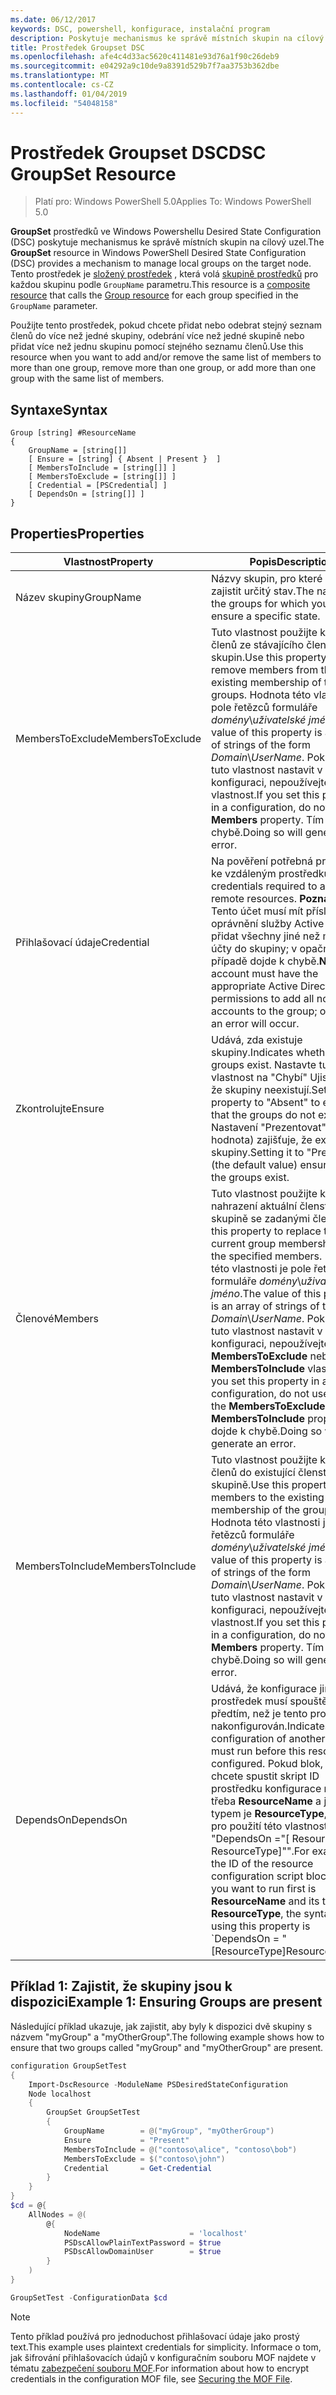 ```yaml
---
ms.date: 06/12/2017
keywords: DSC, powershell, konfigurace, instalační program
description: Poskytuje mechanismus ke správě místních skupin na cílový uzel.
title: Prostředek Groupset DSC
ms.openlocfilehash: afe4c4d33ac5620c411481e93d76a1f90c26deb9
ms.sourcegitcommit: e04292a9c10de9a8391d529b7f7aa3753b362dbe
ms.translationtype: MT
ms.contentlocale: cs-CZ
ms.lasthandoff: 01/04/2019
ms.locfileid: "54048158"
---
```

# <a name="dsc-groupset-resource"></a><span data-ttu-id="27d45-104">Prostředek Groupset DSC</span><span class="sxs-lookup"><span data-stu-id="27d45-104">DSC GroupSet Resource</span></span>

> <span data-ttu-id="27d45-105">Platí pro: Windows PowerShell 5.0</span><span class="sxs-lookup"><span data-stu-id="27d45-105">Applies To: Windows PowerShell 5.0</span></span>

<span data-ttu-id="27d45-106">**GroupSet** prostředků ve Windows Powershellu Desired State Configuration (DSC) poskytuje mechanismus ke správě místních skupin na cílový uzel.</span><span class="sxs-lookup"><span data-stu-id="27d45-106">The **GroupSet** resource in Windows PowerShell Desired State Configuration (DSC) provides a mechanism to manage local groups on the target node.</span></span> <span data-ttu-id="27d45-107">Tento prostředek je [složený prostředek](../../../resources/authoringResourceComposite.md) , která volá [skupině prostředků](groupResource.md) pro každou skupinu podle `GroupName` parametru.</span><span class="sxs-lookup"><span data-stu-id="27d45-107">This resource is a [composite resource](../../../resources/authoringResourceComposite.md) that calls the [Group resource](groupResource.md) for each group specified in the `GroupName` parameter.</span></span>

<span data-ttu-id="27d45-108">Použijte tento prostředek, pokud chcete přidat nebo odebrat stejný seznam členů do více než jedné skupiny, odebrání více než jedné skupině nebo přidat více než jednu skupinu pomocí stejného seznamu členů.</span><span class="sxs-lookup"><span data-stu-id="27d45-108">Use this resource when you want to add and/or remove the same list of members to more than one group, remove more than one group, or add more than one group with the same list of members.</span></span>

## <a name="syntax"></a><span data-ttu-id="27d45-109">Syntaxe</span><span class="sxs-lookup"><span data-stu-id="27d45-109">Syntax</span></span>

```
Group [string] #ResourceName
{
    GroupName = [string[]]
    [ Ensure = [string] { Absent | Present }  ]
    [ MembersToInclude = [string[]] ]
    [ MembersToExclude = [string[]] ]
    [ Credential = [PSCredential] ]
    [ DependsOn = [string[]] ]
}
```

## <a name="properties"></a><span data-ttu-id="27d45-110">Properties</span><span class="sxs-lookup"><span data-stu-id="27d45-110">Properties</span></span>

|  <span data-ttu-id="27d45-111">Vlastnost</span><span class="sxs-lookup"><span data-stu-id="27d45-111">Property</span></span>  |  <span data-ttu-id="27d45-112">Popis</span><span class="sxs-lookup"><span data-stu-id="27d45-112">Description</span></span>   |
|---|---|
| <span data-ttu-id="27d45-113">Název skupiny</span><span class="sxs-lookup"><span data-stu-id="27d45-113">GroupName</span></span>| <span data-ttu-id="27d45-114">Názvy skupin, pro které chcete zajistit určitý stav.</span><span class="sxs-lookup"><span data-stu-id="27d45-114">The names of the groups for which you want to ensure a specific state.</span></span>|
| <span data-ttu-id="27d45-115">MembersToExclude</span><span class="sxs-lookup"><span data-stu-id="27d45-115">MembersToExclude</span></span>| <span data-ttu-id="27d45-116">Tuto vlastnost použijte k odebrání členů ze stávajícího členství skupin.</span><span class="sxs-lookup"><span data-stu-id="27d45-116">Use this property to remove members from the existing membership of the groups.</span></span> <span data-ttu-id="27d45-117">Hodnota této vlastnosti je pole řetězců formuláře *domény*\\*uživatelské jméno*.</span><span class="sxs-lookup"><span data-stu-id="27d45-117">The value of this property is an array of strings of the form *Domain*\\*UserName*.</span></span> <span data-ttu-id="27d45-118">Pokud byste tuto vlastnost nastavit v konfiguraci, nepoužívejte **členy** vlastnost.</span><span class="sxs-lookup"><span data-stu-id="27d45-118">If you set this property in a configuration, do not use the **Members** property.</span></span> <span data-ttu-id="27d45-119">Tím dojde k chybě.</span><span class="sxs-lookup"><span data-stu-id="27d45-119">Doing so will generate an error.</span></span>|
| <span data-ttu-id="27d45-120">Přihlašovací údaje</span><span class="sxs-lookup"><span data-stu-id="27d45-120">Credential</span></span>| <span data-ttu-id="27d45-121">Na pověření potřebná pro přístup ke vzdáleným prostředkům.</span><span class="sxs-lookup"><span data-stu-id="27d45-121">The credentials required to access remote resources.</span></span> <span data-ttu-id="27d45-122">**Poznámka:**: Tento účet musí mít příslušná oprávnění služby Active Directory přidat všechny jiné než místní účty do skupiny; v opačném případě dojde k chybě.</span><span class="sxs-lookup"><span data-stu-id="27d45-122">**Note**: This account must have the appropriate Active Directory permissions to add all non-local accounts to the group; otherwise, an error will occur.</span></span>
| <span data-ttu-id="27d45-123">Zkontrolujte</span><span class="sxs-lookup"><span data-stu-id="27d45-123">Ensure</span></span>| <span data-ttu-id="27d45-124">Udává, zda existuje skupiny.</span><span class="sxs-lookup"><span data-stu-id="27d45-124">Indicates whether the groups exist.</span></span> <span data-ttu-id="27d45-125">Nastavte tuto vlastnost na "Chybí" Ujistěte se, že skupiny neexistují.</span><span class="sxs-lookup"><span data-stu-id="27d45-125">Set this property to "Absent" to ensure that the groups do not exist.</span></span> <span data-ttu-id="27d45-126">Nastavení "Prezentovat" (výchozí hodnota) zajišťuje, že existují skupiny.</span><span class="sxs-lookup"><span data-stu-id="27d45-126">Setting it to "Present" (the default value) ensures that the groups exist.</span></span>|
| <span data-ttu-id="27d45-127">Členové</span><span class="sxs-lookup"><span data-stu-id="27d45-127">Members</span></span>| <span data-ttu-id="27d45-128">Tuto vlastnost použijte k nahrazení aktuální členství ve skupině se zadanými členy.</span><span class="sxs-lookup"><span data-stu-id="27d45-128">Use this property to replace the current group membership with the specified members.</span></span> <span data-ttu-id="27d45-129">Hodnota této vlastnosti je pole řetězců formuláře *domény*\\*uživatelské jméno*.</span><span class="sxs-lookup"><span data-stu-id="27d45-129">The value of this property is an array of strings of the form *Domain*\\*UserName*.</span></span> <span data-ttu-id="27d45-130">Pokud byste tuto vlastnost nastavit v konfiguraci, nepoužívejte buď **MembersToExclude** nebo **MembersToInclude** vlastnost.</span><span class="sxs-lookup"><span data-stu-id="27d45-130">If you set this property in a configuration, do not use either the **MembersToExclude** or **MembersToInclude** property.</span></span> <span data-ttu-id="27d45-131">Tím dojde k chybě.</span><span class="sxs-lookup"><span data-stu-id="27d45-131">Doing so will generate an error.</span></span>|
| <span data-ttu-id="27d45-132">MembersToInclude</span><span class="sxs-lookup"><span data-stu-id="27d45-132">MembersToInclude</span></span>| <span data-ttu-id="27d45-133">Tuto vlastnost použijte k přidání členů do existující členství ve skupině.</span><span class="sxs-lookup"><span data-stu-id="27d45-133">Use this property to add members to the existing membership of the group.</span></span> <span data-ttu-id="27d45-134">Hodnota této vlastnosti je pole řetězců formuláře *domény*\\*uživatelské jméno*.</span><span class="sxs-lookup"><span data-stu-id="27d45-134">The value of this property is an array of strings of the form *Domain*\\*UserName*.</span></span> <span data-ttu-id="27d45-135">Pokud byste tuto vlastnost nastavit v konfiguraci, nepoužívejte **členy** vlastnost.</span><span class="sxs-lookup"><span data-stu-id="27d45-135">If you set this property in a configuration, do not use the **Members** property.</span></span> <span data-ttu-id="27d45-136">Tím dojde k chybě.</span><span class="sxs-lookup"><span data-stu-id="27d45-136">Doing so will generate an error.</span></span>|
| <span data-ttu-id="27d45-137">DependsOn</span><span class="sxs-lookup"><span data-stu-id="27d45-137">DependsOn</span></span> | <span data-ttu-id="27d45-138">Udává, že konfigurace jiný prostředek musí spouštět předtím, než je tento prostředek nakonfigurován.</span><span class="sxs-lookup"><span data-stu-id="27d45-138">Indicates that the configuration of another resource must run before this resource is configured.</span></span> <span data-ttu-id="27d45-139">Pokud blok, který chcete spustit skript ID prostředku konfigurace nejprve je třeba __ResourceName__ a jejím typem je __ResourceType__, syntaxe pro použití této vlastnosti je "DependsOn ="[ ResourceName ResourceType]"".</span><span class="sxs-lookup"><span data-stu-id="27d45-139">For example, if the ID of the resource configuration script block that you want to run first is __ResourceName__ and its type is __ResourceType__, the syntax for using this property is \`DependsOn = "[ResourceType]ResourceName"\`\`.</span></span>|

## <a name="example-1-ensuring-groups-are-present"></a><span data-ttu-id="27d45-140">Příklad 1: Zajistit, že skupiny jsou k dispozici</span><span class="sxs-lookup"><span data-stu-id="27d45-140">Example 1: Ensuring Groups are present</span></span>

<span data-ttu-id="27d45-141">Následující příklad ukazuje, jak zajistit, aby byly k dispozici dvě skupiny s názvem "myGroup" a "myOtherGroup".</span><span class="sxs-lookup"><span data-stu-id="27d45-141">The following example shows how to ensure that two groups called "myGroup" and "myOtherGroup" are present.</span></span>

```powershell
configuration GroupSetTest
{
    Import-DscResource -ModuleName PSDesiredStateConfiguration
    Node localhost
    {
        GroupSet GroupSetTest
        {
            GroupName        = @("myGroup", "myOtherGroup")
            Ensure           = "Present"
            MembersToInclude = @("contoso\alice", "contoso\bob")
            MembersToExclude = $("contoso\john")
            Credential       = Get-Credential
        }
    }
}
$cd = @{
    AllNodes = @(
        @{
            NodeName                    = 'localhost'
            PSDscAllowPlainTextPassword = $true
            PSDscAllowDomainUser        = $true
        }
    )
}

GroupSetTest -ConfigurationData $cd
```

> [!NOTE]
> <span data-ttu-id="27d45-142">Tento příklad používá pro jednoduchost přihlašovací údaje jako prostý text.</span><span class="sxs-lookup"><span data-stu-id="27d45-142">This example uses plaintext credentials for simplicity.</span></span> <span data-ttu-id="27d45-143">Informace o tom, jak šifrování přihlašovacích údajů v konfiguračním souboru MOF najdete v tématu [zabezpečení souboru MOF](../../../pull-server/secureMOF.md).</span><span class="sxs-lookup"><span data-stu-id="27d45-143">For information about how to encrypt credentials in the configuration MOF file, see [Securing the MOF File](../../../pull-server/secureMOF.md).</span></span>
